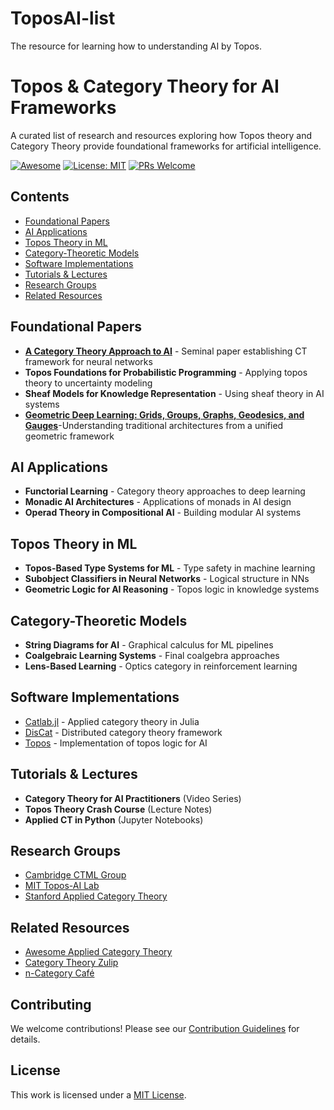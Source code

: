 # ToposAI-list
The resource for learning how to understanding AI by Topos.
# Topos & Category Theory for AI Frameworks

A curated list of research and resources exploring how Topos theory and Category Theory provide foundational frameworks for artificial intelligence.

[![Awesome](https://awesome.re/badge.svg)](https://awesome.re)
[![License: MIT](https://img.shields.io/badge/License-MIT-yellow.svg)](https://opensource.org/licenses/MIT)
[![PRs Welcome](https://img.shields.io/badge/PRs-welcome-brightgreen.svg)](CONTRIBUTING.md)

## Contents

- [Foundational Papers](#foundational-papers)
- [AI Applications](#ai-applications)
- [Topos Theory in ML](#topos-theory-in-ml)
- [Category-Theoretic Models](#category-theoretic-models)
- [Software Implementations](#software-implementations)
- [Tutorials & Lectures](#tutorials--lectures)
- [Research Groups](#research-groups)
- [Related Resources](#related-resources)

## Foundational Papers

- **[A Category Theory Approach to AI](link)** - Seminal paper establishing CT framework for neural networks
- **Topos Foundations for Probabilistic Programming** - Applying topos theory to uncertainty modeling
- **Sheaf Models for Knowledge Representation** - Using sheaf theory in AI systems
- **[Geometric Deep Learning: Grids, Groups, Graphs, Geodesics, and Gauges](https://facundoq.github.io/assets/gdl/main.html)**-Understanding traditional architectures from a unified geometric framework

## AI Applications

- **Functorial Learning** - Category theory approaches to deep learning
- **Monadic AI Architectures** - Applications of monads in AI design
- **Operad Theory in Compositional AI** - Building modular AI systems

## Topos Theory in ML

- **Topos-Based Type Systems for ML** - Type safety in machine learning
- **Subobject Classifiers in Neural Networks** - Logical structure in NNs
- **Geometric Logic for AI Reasoning** - Topos logic in knowledge systems

## Category-Theoretic Models

- **String Diagrams for AI** - Graphical calculus for ML pipelines
- **Coalgebraic Learning Systems** - Final coalgebra approaches
- **Lens-Based Learning** - Optics category in reinforcement learning

## Software Implementations

- [Catlab.jl](link) - Applied category theory in Julia
- [DisCat](link) - Distributed category theory framework
- [Topos](link) - Implementation of topos logic for AI

## Tutorials & Lectures

- **Category Theory for AI Practitioners** (Video Series)
- **Topos Theory Crash Course** (Lecture Notes)
- **Applied CT in Python** (Jupyter Notebooks)

## Research Groups

- [Cambridge CTML Group](link)
- [MIT Topos-AI Lab](link)
- [Stanford Applied Category Theory](link)

## Related Resources

- [Awesome Applied Category Theory](link)
- [Category Theory Zulip](link)
- [n-Category Café](link)

## Contributing

We welcome contributions! Please see our [Contribution Guidelines](CONTRIBUTING.md) for details.

## License

This work is licensed under a [MIT License](LICENSE).
